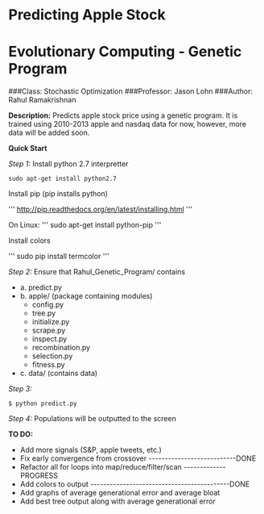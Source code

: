 Predicting Apple Stock
======================
Evolutionary Computing - Genetic Program
========================================

###Class: Stochastic Optimization
###Professor: Jason Lohn
###Author: Rahul Ramakrishnan

**Description:**
Predicts apple stock price using a genetic program. 
It is trained using 2010-2013 apple and nasdaq data for
now, however, more data will be added soon.


**Quick Start**

*Step 1:*
Install python 2.7 interpretter

```
sudo apt-get install python2.7
```

Install pip (pip installs python)

'''
http://pip.readthedocs.org/en/latest/installing.html
'''

On Linux:
'''
sudo apt-get install python-pip
'''


Install colors

'''
sudo pip install termcolor
'''




*Step 2:*
Ensure that Rahul_Genetic_Program/ contains
- a. predict.py
- b. apple/ (package containing modules)
	- config.py
	- tree.py
	- initialize.py
	- scrape.py
	- inspect.py
	- recombination.py
	- selection.py
	- fitness.py
- c. data/ (contains data)

*Step 3:*
```
$ python predict.py
```

*Step 4:*
Populations will be outputted to the screen


**TO DO:**
- Add more signals (S&P, apple tweets, etc.) 
- Fix early convergence from crossover ---------------------------DONE
- Refactor all for loops into map/reduce/filter/scan -------------PROGRESS
- Add colors to output -------------------------------------------DONE
- Add graphs of average generational error and average bloat
- Add best tree output along with average generational error


